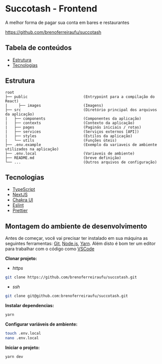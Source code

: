 # Succotash - Frontend

A melhor forma de pagar sua conta em bares e restaurantes

https://github.com/brenoferreiraufu/succotash


## Tabela de conteúdos

- [Estrutura](#estrutura)
- [Tecnologias](#tecnologias)

## Estrutura

    root
    ├── public                         (Entrypoint para a compilação do React)
    |     ├── images                   (Imagens)
    ├── src                            (Diretório principal dos arquivos da aplicação)
    |   ├── components                 (Componentes da aplicação)
    |   ├── contexts                   (Contexto da aplicação)
    |   ├── pages                      (Paginás iniciais / rotas)
    |   ├── services                   (Serviços externos [API])
    |   ├── styles                     (Estilos da aplicação)
    |   └── utils                      (Funções úteis)
    ├── .env.example                   (Exemplo da variaveis de ambiente utilizados na aplicação)
    ├── .env.local                     (Variaveis de ambiente)
    ├── README.md                      (breve definição)
    └── ...                            (Outros arquivos de configuração)

## Tecnologias

- [TypeScript](https://www.typescriptlang.org/)
- [NextJS](https://nextjs.org/)
- [Chakra UI](https://chakra-ui.com/)
- [Eslint](https://eslint.org/)
- [Prettier](https://prettier.io/)

## Montagem do ambiente de desenvolvimento

Antes de começar, você vai precisar ter instalado em sua máquina as seguintes ferramentas:
[Git](https://git-scm.com), [Node.js](https://nodejs.org/en/), [Yarn](https://classic.yarnpkg.com/lang/en/).
Além disto é bom ter um editor para trabalhar com o código como [VSCode](https://code.visualstudio.com/)

**Clonar projeto:**

- *https*

```sh
git clone https://github.com/brenoferreiraufu/succotash.git
```

- *ssh*

```sh
git clone git@github.com:brenoferreiraufu/succotash.git
```

**Instalar dependencias:**

```sh
yarn
```

**Configurar variáveis de ambiente:**

```sh
touch .env.local
nano .env.local
```

**Iniciar o projeto:**

```sh
yarn dev
